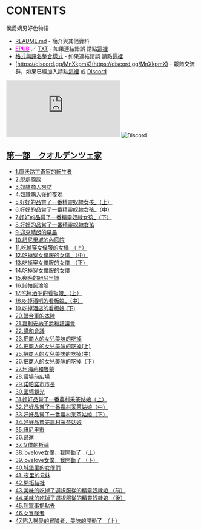 # CONTENTS

侯爵嫡男好色物語


- [README.md](README.md) - 簡介與其他資料
- [<span style="color:fuchsia;font-weight:bold;">EPUB</span>](https://gitlab.com/demonovel/epub-txt/blob/master/h/%E4%BE%AF%E7%88%B5%E5%AB%A1%E7%94%B7%E5%A5%BD%E8%89%B2%E7%89%A9%E8%AA%9E.epub) ／ [TXT](https://gitlab.com/demonovel/epub-txt/blob/master/h/out/%E4%BE%AF%E7%88%B5%E5%AB%A1%E7%94%B7%E5%A5%BD%E8%89%B2%E7%89%A9%E8%AA%9E.out.txt) - 如果連結錯誤 請點[這裡](https://gitlab.com/demonovel/epub-txt/blob/master/h/)
- [格式與譯名整合樣式](https://github.com/bluelovers/node-novel/blob/master/lib/locales/%E4%BE%AF%E7%88%B5%E5%AB%A1%E7%94%B7%E5%A5%BD%E8%89%B2%E7%89%A9%E8%AA%9E.ts) - 如果連結錯誤 請點[這裡](https://github.com/bluelovers/node-novel/blob/master/lib/locales/)
- [https://discord.gg/MnXkpmX](https://discord.gg/MnXkpmX) - 報錯交流群，如果已經加入請點[這裡](https://discordapp.com/channels/467794087769014273/467794088285175809) 或 [Discord](https://discordapp.com/channels/@me)


![導航目錄](https://chart.apis.google.com/chart?cht=qr&chs=150x150&chl=https://gitee.com/bluelovers/novel/tree/master/h/侯爵嫡男好色物語/導航目錄.md)  ![Discord](https://chart.apis.google.com/chart?cht=qr&chs=150x150&chl=https://discord.gg/MnXkpmX)




## [第一部　クオルデンツェ家](00000_%E7%AC%AC%E4%B8%80%E9%83%A8%E3%80%80%E3%82%AF%E3%82%AA%E3%83%AB%E3%83%87%E3%83%B3%E3%83%84%E3%82%A7%E5%AE%B6)

- [1.庫沃路丁奇家的転生者](00000_%E7%AC%AC%E4%B8%80%E9%83%A8%E3%80%80%E3%82%AF%E3%82%AA%E3%83%AB%E3%83%87%E3%83%B3%E3%83%84%E3%82%A7%E5%AE%B6/00010_1.%E5%BA%AB%E6%B2%83%E8%B7%AF%E4%B8%81%E5%A5%87%E5%AE%B6%E7%9A%84%E8%BB%A2%E7%94%9F%E8%80%85.txt)
- [2.脫處商談](00000_%E7%AC%AC%E4%B8%80%E9%83%A8%E3%80%80%E3%82%AF%E3%82%AA%E3%83%AB%E3%83%87%E3%83%B3%E3%83%84%E3%82%A7%E5%AE%B6/00020_2.%E8%84%AB%E8%99%95%E5%95%86%E8%AB%87.txt)
- [3.奴隷商人來訪](00000_%E7%AC%AC%E4%B8%80%E9%83%A8%E3%80%80%E3%82%AF%E3%82%AA%E3%83%AB%E3%83%87%E3%83%B3%E3%83%84%E3%82%A7%E5%AE%B6/00030_3.%E5%A5%B4%E9%9A%B7%E5%95%86%E4%BA%BA%E4%BE%86%E8%A8%AA.txt)
- [4.奴隷購入後的夜晩](00000_%E7%AC%AC%E4%B8%80%E9%83%A8%E3%80%80%E3%82%AF%E3%82%AA%E3%83%AB%E3%83%87%E3%83%B3%E3%83%84%E3%82%A7%E5%AE%B6/00040_4.%E5%A5%B4%E9%9A%B7%E8%B3%BC%E5%85%A5%E5%BE%8C%E7%9A%84%E5%A4%9C%E6%99%A9.txt)
- [5.好好的品嘗了一番精靈奴隷女孩_（上）](00000_%E7%AC%AC%E4%B8%80%E9%83%A8%E3%80%80%E3%82%AF%E3%82%AA%E3%83%AB%E3%83%87%E3%83%B3%E3%83%84%E3%82%A7%E5%AE%B6/00050_5.%E5%A5%BD%E5%A5%BD%E7%9A%84%E5%93%81%E5%98%97%E4%BA%86%E4%B8%80%E7%95%AA%E7%B2%BE%E9%9D%88%E5%A5%B4%E9%9A%B7%E5%A5%B3%E5%AD%A9_%EF%BC%88%E4%B8%8A%EF%BC%89.txt)
- [6.好好的品嘗了一番精靈奴隷女孩_（中）](00000_%E7%AC%AC%E4%B8%80%E9%83%A8%E3%80%80%E3%82%AF%E3%82%AA%E3%83%AB%E3%83%87%E3%83%B3%E3%83%84%E3%82%A7%E5%AE%B6/00060_6.%E5%A5%BD%E5%A5%BD%E7%9A%84%E5%93%81%E5%98%97%E4%BA%86%E4%B8%80%E7%95%AA%E7%B2%BE%E9%9D%88%E5%A5%B4%E9%9A%B7%E5%A5%B3%E5%AD%A9_%EF%BC%88%E4%B8%AD%EF%BC%89.txt)
- [7.好好的品嘗了一番精靈奴隷女孩_（下）](00000_%E7%AC%AC%E4%B8%80%E9%83%A8%E3%80%80%E3%82%AF%E3%82%AA%E3%83%AB%E3%83%87%E3%83%B3%E3%83%84%E3%82%A7%E5%AE%B6/00070_7.%E5%A5%BD%E5%A5%BD%E7%9A%84%E5%93%81%E5%98%97%E4%BA%86%E4%B8%80%E7%95%AA%E7%B2%BE%E9%9D%88%E5%A5%B4%E9%9A%B7%E5%A5%B3%E5%AD%A9_%EF%BC%88%E4%B8%8B%EF%BC%89.txt)
- [8.好好的品嘗了一番精靈奴隷女孩](00000_%E7%AC%AC%E4%B8%80%E9%83%A8%E3%80%80%E3%82%AF%E3%82%AA%E3%83%AB%E3%83%87%E3%83%B3%E3%83%84%E3%82%A7%E5%AE%B6/00080_8.%E5%A5%BD%E5%A5%BD%E7%9A%84%E5%93%81%E5%98%97%E4%BA%86%E4%B8%80%E7%95%AA%E7%B2%BE%E9%9D%88%E5%A5%B4%E9%9A%B7%E5%A5%B3%E5%AD%A9.txt)
- [9.迎來晴朗的早晨](00000_%E7%AC%AC%E4%B8%80%E9%83%A8%E3%80%80%E3%82%AF%E3%82%AA%E3%83%AB%E3%83%87%E3%83%B3%E3%83%84%E3%82%A7%E5%AE%B6/00090_9.%E8%BF%8E%E4%BE%86%E6%99%B4%E6%9C%97%E7%9A%84%E6%97%A9%E6%99%A8.txt)
- [10.紐尼里城的內庭院](00000_%E7%AC%AC%E4%B8%80%E9%83%A8%E3%80%80%E3%82%AF%E3%82%AA%E3%83%AB%E3%83%87%E3%83%B3%E3%83%84%E3%82%A7%E5%AE%B6/00100_10.%E7%B4%90%E5%B0%BC%E9%87%8C%E5%9F%8E%E7%9A%84%E5%85%A7%E5%BA%AD%E9%99%A2.txt)
- [11.吃掉穿女僕服的女僕_（上）](00000_%E7%AC%AC%E4%B8%80%E9%83%A8%E3%80%80%E3%82%AF%E3%82%AA%E3%83%AB%E3%83%87%E3%83%B3%E3%83%84%E3%82%A7%E5%AE%B6/00110_11.%E5%90%83%E6%8E%89%E7%A9%BF%E5%A5%B3%E5%83%95%E6%9C%8D%E7%9A%84%E5%A5%B3%E5%83%95_%EF%BC%88%E4%B8%8A%EF%BC%89.txt)
- [12.吃掉穿女僕服的女僕_（中）](00000_%E7%AC%AC%E4%B8%80%E9%83%A8%E3%80%80%E3%82%AF%E3%82%AA%E3%83%AB%E3%83%87%E3%83%B3%E3%83%84%E3%82%A7%E5%AE%B6/00120_12.%E5%90%83%E6%8E%89%E7%A9%BF%E5%A5%B3%E5%83%95%E6%9C%8D%E7%9A%84%E5%A5%B3%E5%83%95_%EF%BC%88%E4%B8%AD%EF%BC%89.txt)
- [13.吃掉穿女僕服的女僕_（下）](00000_%E7%AC%AC%E4%B8%80%E9%83%A8%E3%80%80%E3%82%AF%E3%82%AA%E3%83%AB%E3%83%87%E3%83%B3%E3%83%84%E3%82%A7%E5%AE%B6/00130_13.%E5%90%83%E6%8E%89%E7%A9%BF%E5%A5%B3%E5%83%95%E6%9C%8D%E7%9A%84%E5%A5%B3%E5%83%95_%EF%BC%88%E4%B8%8B%EF%BC%89.txt)
- [14.吃掉穿女僕服的女僕](00000_%E7%AC%AC%E4%B8%80%E9%83%A8%E3%80%80%E3%82%AF%E3%82%AA%E3%83%AB%E3%83%87%E3%83%B3%E3%83%84%E3%82%A7%E5%AE%B6/00140_14.%E5%90%83%E6%8E%89%E7%A9%BF%E5%A5%B3%E5%83%95%E6%9C%8D%E7%9A%84%E5%A5%B3%E5%83%95.txt)
- [15.夜晩的紐尼里城](00000_%E7%AC%AC%E4%B8%80%E9%83%A8%E3%80%80%E3%82%AF%E3%82%AA%E3%83%AB%E3%83%87%E3%83%B3%E3%83%84%E3%82%A7%E5%AE%B6/00150_15.%E5%A4%9C%E6%99%A9%E7%9A%84%E7%B4%90%E5%B0%BC%E9%87%8C%E5%9F%8E.txt)
- [16.諾帕諾淪陥](00000_%E7%AC%AC%E4%B8%80%E9%83%A8%E3%80%80%E3%82%AF%E3%82%AA%E3%83%AB%E3%83%87%E3%83%B3%E3%83%84%E3%82%A7%E5%AE%B6/00160_16.%E8%AB%BE%E5%B8%95%E8%AB%BE%E6%B7%AA%E9%99%A5.txt)
- [17.吃掉酒吧的看板娘_（上）](00000_%E7%AC%AC%E4%B8%80%E9%83%A8%E3%80%80%E3%82%AF%E3%82%AA%E3%83%AB%E3%83%87%E3%83%B3%E3%83%84%E3%82%A7%E5%AE%B6/00170_17.%E5%90%83%E6%8E%89%E9%85%92%E5%90%A7%E7%9A%84%E7%9C%8B%E6%9D%BF%E5%A8%98_%EF%BC%88%E4%B8%8A%EF%BC%89.txt)
- [18.吃掉酒吧的看板娘_（中）](00000_%E7%AC%AC%E4%B8%80%E9%83%A8%E3%80%80%E3%82%AF%E3%82%AA%E3%83%AB%E3%83%87%E3%83%B3%E3%83%84%E3%82%A7%E5%AE%B6/00180_18.%E5%90%83%E6%8E%89%E9%85%92%E5%90%A7%E7%9A%84%E7%9C%8B%E6%9D%BF%E5%A8%98_%EF%BC%88%E4%B8%AD%EF%BC%89.txt)
- [19.吃掉酒店的看板娘 (下)](00000_%E7%AC%AC%E4%B8%80%E9%83%A8%E3%80%80%E3%82%AF%E3%82%AA%E3%83%AB%E3%83%87%E3%83%B3%E3%83%84%E3%82%A7%E5%AE%B6/00190_19.%E5%90%83%E6%8E%89%E9%85%92%E5%BA%97%E7%9A%84%E7%9C%8B%E6%9D%BF%E5%A8%98%20(%E4%B8%8B).txt)
- [20.聯合軍的本陣](00000_%E7%AC%AC%E4%B8%80%E9%83%A8%E3%80%80%E3%82%AF%E3%82%AA%E3%83%AB%E3%83%87%E3%83%B3%E3%83%84%E3%82%A7%E5%AE%B6/00200_20.%E8%81%AF%E5%90%88%E8%BB%8D%E7%9A%84%E6%9C%AC%E9%99%A3.txt)
- [21.嘉利安納子爵和評議會](00000_%E7%AC%AC%E4%B8%80%E9%83%A8%E3%80%80%E3%82%AF%E3%82%AA%E3%83%AB%E3%83%87%E3%83%B3%E3%83%84%E3%82%A7%E5%AE%B6/00210_21.%E5%98%89%E5%88%A9%E5%AE%89%E7%B4%8D%E5%AD%90%E7%88%B5%E5%92%8C%E8%A9%95%E8%AD%B0%E6%9C%83.txt)
- [22.講和會議](00000_%E7%AC%AC%E4%B8%80%E9%83%A8%E3%80%80%E3%82%AF%E3%82%AA%E3%83%AB%E3%83%87%E3%83%B3%E3%83%84%E3%82%A7%E5%AE%B6/00220_22.%E8%AC%9B%E5%92%8C%E6%9C%83%E8%AD%B0.txt)
- [23.把商人的女兒美味的吃掉](00000_%E7%AC%AC%E4%B8%80%E9%83%A8%E3%80%80%E3%82%AF%E3%82%AA%E3%83%AB%E3%83%87%E3%83%B3%E3%83%84%E3%82%A7%E5%AE%B6/00230_23.%E6%8A%8A%E5%95%86%E4%BA%BA%E7%9A%84%E5%A5%B3%E5%85%92%E7%BE%8E%E5%91%B3%E7%9A%84%E5%90%83%E6%8E%89.txt)
- [24.把商人的女兒美味的吃掉(上)](00000_%E7%AC%AC%E4%B8%80%E9%83%A8%E3%80%80%E3%82%AF%E3%82%AA%E3%83%AB%E3%83%87%E3%83%B3%E3%83%84%E3%82%A7%E5%AE%B6/00240_24.%E6%8A%8A%E5%95%86%E4%BA%BA%E7%9A%84%E5%A5%B3%E5%85%92%E7%BE%8E%E5%91%B3%E7%9A%84%E5%90%83%E6%8E%89(%E4%B8%8A).txt)
- [25.把商人的女兒美味的吃掉(中)](00000_%E7%AC%AC%E4%B8%80%E9%83%A8%E3%80%80%E3%82%AF%E3%82%AA%E3%83%AB%E3%83%87%E3%83%B3%E3%83%84%E3%82%A7%E5%AE%B6/00250_25.%E6%8A%8A%E5%95%86%E4%BA%BA%E7%9A%84%E5%A5%B3%E5%85%92%E7%BE%8E%E5%91%B3%E7%9A%84%E5%90%83%E6%8E%89(%E4%B8%AD).txt)
- [26.把商人的女兒美味的吃掉（下）](00000_%E7%AC%AC%E4%B8%80%E9%83%A8%E3%80%80%E3%82%AF%E3%82%AA%E3%83%AB%E3%83%87%E3%83%B3%E3%83%84%E3%82%A7%E5%AE%B6/00260_26.%E6%8A%8A%E5%95%86%E4%BA%BA%E7%9A%84%E5%A5%B3%E5%85%92%E7%BE%8E%E5%91%B3%E7%9A%84%E5%90%83%E6%8E%89%EF%BC%88%E4%B8%8B%EF%BC%89.txt)
- [27.坷海莉和魯蒙](00000_%E7%AC%AC%E4%B8%80%E9%83%A8%E3%80%80%E3%82%AF%E3%82%AA%E3%83%AB%E3%83%87%E3%83%B3%E3%83%84%E3%82%A7%E5%AE%B6/00270_27.%E5%9D%B7%E6%B5%B7%E8%8E%89%E5%92%8C%E9%AD%AF%E8%92%99.txt)
- [28.議場前広場](00000_%E7%AC%AC%E4%B8%80%E9%83%A8%E3%80%80%E3%82%AF%E3%82%AA%E3%83%AB%E3%83%87%E3%83%B3%E3%83%84%E3%82%A7%E5%AE%B6/00280_28.%E8%AD%B0%E5%A0%B4%E5%89%8D%E5%BA%83%E5%A0%B4.txt)
- [29.諾帕諾市市長](00000_%E7%AC%AC%E4%B8%80%E9%83%A8%E3%80%80%E3%82%AF%E3%82%AA%E3%83%AB%E3%83%87%E3%83%B3%E3%83%84%E3%82%A7%E5%AE%B6/00290_29.%E8%AB%BE%E5%B8%95%E8%AB%BE%E5%B8%82%E5%B8%82%E9%95%B7.txt)
- [30.國境観光](00000_%E7%AC%AC%E4%B8%80%E9%83%A8%E3%80%80%E3%82%AF%E3%82%AA%E3%83%AB%E3%83%87%E3%83%B3%E3%83%84%E3%82%A7%E5%AE%B6/00300_30.%E5%9C%8B%E5%A2%83%E8%A6%B3%E5%85%89.txt)
- [31.好好品嘗了一番農村采茶姑娘（上）](00000_%E7%AC%AC%E4%B8%80%E9%83%A8%E3%80%80%E3%82%AF%E3%82%AA%E3%83%AB%E3%83%87%E3%83%B3%E3%83%84%E3%82%A7%E5%AE%B6/00310_31.%E5%A5%BD%E5%A5%BD%E5%93%81%E5%98%97%E4%BA%86%E4%B8%80%E7%95%AA%E8%BE%B2%E6%9D%91%E9%87%87%E8%8C%B6%E5%A7%91%E5%A8%98%EF%BC%88%E4%B8%8A%EF%BC%89.txt)
- [32.好好品嘗了一番農村采茶姑娘（中）](00000_%E7%AC%AC%E4%B8%80%E9%83%A8%E3%80%80%E3%82%AF%E3%82%AA%E3%83%AB%E3%83%87%E3%83%B3%E3%83%84%E3%82%A7%E5%AE%B6/00320_32.%E5%A5%BD%E5%A5%BD%E5%93%81%E5%98%97%E4%BA%86%E4%B8%80%E7%95%AA%E8%BE%B2%E6%9D%91%E9%87%87%E8%8C%B6%E5%A7%91%E5%A8%98%EF%BC%88%E4%B8%AD%EF%BC%89.txt)
- [33.好好品嘗了一番農村采茶姑娘（下）](00000_%E7%AC%AC%E4%B8%80%E9%83%A8%E3%80%80%E3%82%AF%E3%82%AA%E3%83%AB%E3%83%87%E3%83%B3%E3%83%84%E3%82%A7%E5%AE%B6/00330_33.%E5%A5%BD%E5%A5%BD%E5%93%81%E5%98%97%E4%BA%86%E4%B8%80%E7%95%AA%E8%BE%B2%E6%9D%91%E9%87%87%E8%8C%B6%E5%A7%91%E5%A8%98%EF%BC%88%E4%B8%8B%EF%BC%89.txt)
- [34.好好品嘗完農村采茶姑娘](00000_%E7%AC%AC%E4%B8%80%E9%83%A8%E3%80%80%E3%82%AF%E3%82%AA%E3%83%AB%E3%83%87%E3%83%B3%E3%83%84%E3%82%A7%E5%AE%B6/00340_34.%E5%A5%BD%E5%A5%BD%E5%93%81%E5%98%97%E5%AE%8C%E8%BE%B2%E6%9D%91%E9%87%87%E8%8C%B6%E5%A7%91%E5%A8%98.txt)
- [35.紐尼里市](00000_%E7%AC%AC%E4%B8%80%E9%83%A8%E3%80%80%E3%82%AF%E3%82%AA%E3%83%AB%E3%83%87%E3%83%B3%E3%83%84%E3%82%A7%E5%AE%B6/00350_35.%E7%B4%90%E5%B0%BC%E9%87%8C%E5%B8%82.txt)
- [36.歸還](00000_%E7%AC%AC%E4%B8%80%E9%83%A8%E3%80%80%E3%82%AF%E3%82%AA%E3%83%AB%E3%83%87%E3%83%B3%E3%83%84%E3%82%A7%E5%AE%B6/00360_36.%E6%AD%B8%E9%82%84.txt)
- [37.女僕的祈禱](00000_%E7%AC%AC%E4%B8%80%E9%83%A8%E3%80%80%E3%82%AF%E3%82%AA%E3%83%AB%E3%83%87%E3%83%B3%E3%83%84%E3%82%A7%E5%AE%B6/00370_37.%E5%A5%B3%E5%83%95%E7%9A%84%E7%A5%88%E7%A6%B1.txt)
- [38.lovelove女僕，我開動了 （上）](00000_%E7%AC%AC%E4%B8%80%E9%83%A8%E3%80%80%E3%82%AF%E3%82%AA%E3%83%AB%E3%83%87%E3%83%B3%E3%83%84%E3%82%A7%E5%AE%B6/00380_38.lovelove%E5%A5%B3%E5%83%95%EF%BC%8C%E6%88%91%E9%96%8B%E5%8B%95%E4%BA%86%20%EF%BC%88%E4%B8%8A%EF%BC%89.txt)
- [39.lovelove女僕，我開動了 （下）](00000_%E7%AC%AC%E4%B8%80%E9%83%A8%E3%80%80%E3%82%AF%E3%82%AA%E3%83%AB%E3%83%87%E3%83%B3%E3%83%84%E3%82%A7%E5%AE%B6/00390_39.lovelove%E5%A5%B3%E5%83%95%EF%BC%8C%E6%88%91%E9%96%8B%E5%8B%95%E4%BA%86%20%EF%BC%88%E4%B8%8B%EF%BC%89.txt)
- [40.城堡里的女僕們](00000_%E7%AC%AC%E4%B8%80%E9%83%A8%E3%80%80%E3%82%AF%E3%82%AA%E3%83%AB%E3%83%87%E3%83%B3%E3%83%84%E3%82%A7%E5%AE%B6/00400_40.%E5%9F%8E%E5%A0%A1%E9%87%8C%E7%9A%84%E5%A5%B3%E5%83%95%E5%80%91.txt)
- [41. 夜里的兄妹](00000_%E7%AC%AC%E4%B8%80%E9%83%A8%E3%80%80%E3%82%AF%E3%82%AA%E3%83%AB%E3%83%87%E3%83%B3%E3%83%84%E3%82%A7%E5%AE%B6/00410_41.%20%E5%A4%9C%E9%87%8C%E7%9A%84%E5%85%84%E5%A6%B9.txt)
- [42.開拓結社](00000_%E7%AC%AC%E4%B8%80%E9%83%A8%E3%80%80%E3%82%AF%E3%82%AA%E3%83%AB%E3%83%87%E3%83%B3%E3%83%84%E3%82%A7%E5%AE%B6/00420_42.%E9%96%8B%E6%8B%93%E7%B5%90%E7%A4%BE.txt)
- [43.美味的吃掉了選択服從的精靈奴隷娘 （前）](00000_%E7%AC%AC%E4%B8%80%E9%83%A8%E3%80%80%E3%82%AF%E3%82%AA%E3%83%AB%E3%83%87%E3%83%B3%E3%83%84%E3%82%A7%E5%AE%B6/00430_43.%E7%BE%8E%E5%91%B3%E7%9A%84%E5%90%83%E6%8E%89%E4%BA%86%E9%81%B8%E6%8A%9E%E6%9C%8D%E5%BE%9E%E7%9A%84%E7%B2%BE%E9%9D%88%E5%A5%B4%E9%9A%B7%E5%A8%98%20%EF%BC%88%E5%89%8D%EF%BC%89.txt)
- [44.美味的吃掉了選択服從的精靈奴隷娘 （後）](00000_%E7%AC%AC%E4%B8%80%E9%83%A8%E3%80%80%E3%82%AF%E3%82%AA%E3%83%AB%E3%83%87%E3%83%B3%E3%83%84%E3%82%A7%E5%AE%B6/00440_44.%E7%BE%8E%E5%91%B3%E7%9A%84%E5%90%83%E6%8E%89%E4%BA%86%E9%81%B8%E6%8A%9E%E6%9C%8D%E5%BE%9E%E7%9A%84%E7%B2%BE%E9%9D%88%E5%A5%B4%E9%9A%B7%E5%A8%98%20%EF%BC%88%E5%BE%8C%EF%BC%89.txt)
- [45.到軍事拠點去](00000_%E7%AC%AC%E4%B8%80%E9%83%A8%E3%80%80%E3%82%AF%E3%82%AA%E3%83%AB%E3%83%87%E3%83%B3%E3%83%84%E3%82%A7%E5%AE%B6/00450_45.%E5%88%B0%E8%BB%8D%E4%BA%8B%E6%8B%A0%E9%BB%9E%E5%8E%BB.txt)
- [46.女冒険者](00000_%E7%AC%AC%E4%B8%80%E9%83%A8%E3%80%80%E3%82%AF%E3%82%AA%E3%83%AB%E3%83%87%E3%83%B3%E3%83%84%E3%82%A7%E5%AE%B6/00460_46.%E5%A5%B3%E5%86%92%E9%99%BA%E8%80%85.txt)
- [47.陷入戀愛的冒險者，美味的開動了_（上）](00000_%E7%AC%AC%E4%B8%80%E9%83%A8%E3%80%80%E3%82%AF%E3%82%AA%E3%83%AB%E3%83%87%E3%83%B3%E3%83%84%E3%82%A7%E5%AE%B6/00470_47.%E9%99%B7%E5%85%A5%E6%88%80%E6%84%9B%E7%9A%84%E5%86%92%E9%9A%AA%E8%80%85%EF%BC%8C%E7%BE%8E%E5%91%B3%E7%9A%84%E9%96%8B%E5%8B%95%E4%BA%86_%EF%BC%88%E4%B8%8A%EF%BC%89.txt)

